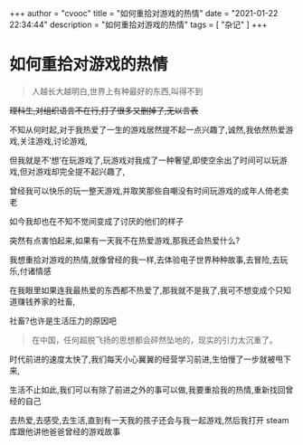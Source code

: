 +++
author = "cvooc"
title = "如何重拾对游戏的热情"
date = "2021-01-22 22:34:44"
description = "如何重拾对游戏的热情"
tags = [
    "杂记"
]
+++

# 如何重拾对游戏的热情

> 人越长大越明白,世界上有种最好的东西,叫得不到

~~理科生,对组织语言不在行,打了很多又删掉了,无以言表~~

不知从何时起,对于我热爱了一生的游戏居然提不起一点兴趣了,诚然,我依然热爱游戏,关注游戏,讨论游戏,

但我就是不‘想’在玩游戏了,玩游戏对我成了一种奢望,即使空余出了时间可以玩游戏,但对游戏却完全提不起兴趣了,

曾经我可以快乐的玩一整天游戏,并取笑那些自嘲没有时间玩游戏的成年人倚老卖老

如今我却也在不知不觉间变成了讨厌的他们的样子

突然有点害怕起来,如果有一天我不在热爱游戏,那我还会热爱什么?

我想重拾对游戏的热情,就像曾经的我一样,去体验电子世界种种故事,去冒险,去玩乐,付诸情感

在我眼里如果连我最热爱的东西都不热爱了,那我就不是我了,我可不想变成个只知道赚钱养家的社畜,

社畜?也许是生活压力的原因吧

> 在中国，任何超脱飞扬的思想都会砰然坠地的，现实的引力太沉重了。

时代前进的速度太快了,我们每天小心翼翼的经营学习前进,生怕慢了一步就被甩下来,

生活不止如此,我们可以有除了前进之外的事可以做,我要重拾我的热情,重新找回曾经的自己

去热爱,去感受,去生活,直到有一天我的孩子还会与我一起游戏,然后我打开 steam 库跟他讲他爸爸曾经的游戏故事
